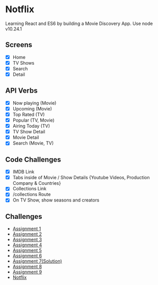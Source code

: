 # Notflix

Learning React and ES6 by building a Movie Discovery App.
Use node v10.24.1

## Screens

- [x] Home
- [x] TV Shows
- [x] Search
- [x] Detail

## API Verbs

- [x] Now playing (Movie)
- [x] Upcoming (Movie)
- [x] Top Rated (TV)
- [x] Popular (TV, Movie)
- [x] Airing Today (TV)
- [x] TV Show Detail
- [x] Movie Detail
- [x] Search (Movie, TV)

## Code Challenges

- [x] IMDB Link
- [x] Tabs inside of Movie / Show Details {Youtube Videos, Production Company & Countries}
- [x] Collections Link
- [x] /collections Route
- [x] On TV Show, show seasons and creators

## Challenges

- [Assignment 1](https://codesandbox.io/s/day-one-blueprint-forked-yn4ew)
- [Assignment 2](https://codesandbox.io/s/day-two-blueprint-forked-eubmk)
- [Assignment 3](https://codesandbox.io/s/day-three-blueprint-forked-86x1g)
- [Assignment 4](https://codesandbox.io/s/day-four-boilerplate-forked-kifi4)
- [Assignment 5](https://codesandbox.io/s/day-five-blueprint-forked-owjvg)
- [Assignment 6](https://codesandbox.io/s/day-eight-blueprint-forked-5pt95)
- [Assignment 7(Solution)](https://codesandbox.io/s/day-ten-solution-forked-1r39d)
- [Assignment 8](https://codesandbox.io/s/day-eleven-blueprint-forked-7ylw0)
- [Assignment 9](https://codesandbox.io/s/day-13-blueprint-forked-tonnt)
- [Notflix](https://distracted-pike-fdc981.netlify.app/)
